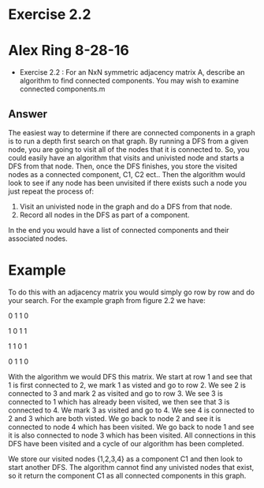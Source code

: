 # Exercise 2.2

# Alex Ring 8-28-16

* Exercise 2.2 : For an NxN symmetric adjacency matrix A, describe an algorithm to find connected components. You may wish to examine connected components.m

Answer
--
The easiest way to determine if there are connected components in a graph is to run a depth first search on that graph. By running a DFS from a given node, you are going to visit all of the nodes that it is connected to. So, you could easily have an algorithm that visits and univisted node and starts a DFS from that node. Then, once the DFS finishes, you store the visited nodes as a connected component, C1, C2 ect.. Then the algorithm would look to see if any node has been unvisited if there exists such a node you just repeat the process of:

1. Visit an univisted node in the graph and do a DFS from that node.
2. Record all nodes in the DFS as part of a component.

In the end you would have a list of connected components and their associated nodes.

# Example

To do this with an adjacency matrix you would simply go row by row and do your search. For the example graph from figure 2.2 we have:

0 1 1 0

1 0 1 1

1 1 0 1

0 1 1 0

With the algorithm we would DFS this matrix. We start at row 1 and see that 1 is first connected to 2, we mark 1 as visted and go to row 2. We see 2 is connected to 3 and mark 2 as visited and go to row 3. We see 3 is connected to 1 which has already been visited, we then see that 3 is connected to 4. We mark 3 as visited and go to 4. We see 4 is connected to 2 and 3 which are both visted. We go back to node 2 and see it is connected to node 4 which has been visited. We go back to node 1 and see it is also connected to node 3 which has been visited. All connections in this DFS have been visited and a cycle of our algorithm has been completed. 

We store our visited nodes {1,2,3,4} as a component C1 and then look to start another DFS. The algorithm cannot find any univisted nodes that exist, so it return the component C1 as all connected components in this graph. 